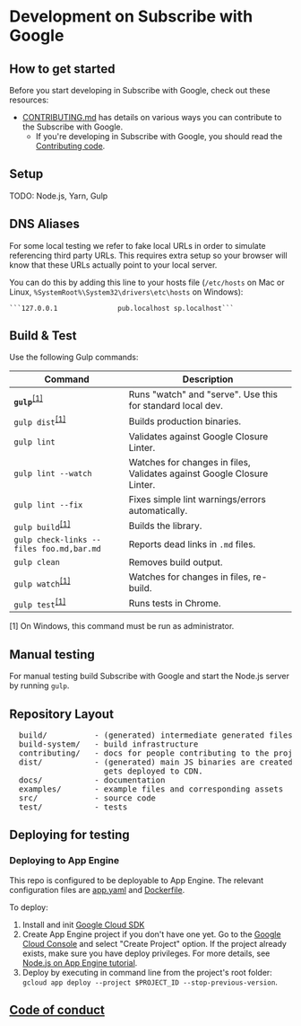 <!---
Copyright 2017 The Subscribe with Google Authors. All Rights Reserved.

Licensed under the Apache License, Version 2.0 (the "License");
you may not use this file except in compliance with the License.
You may obtain a copy of the License at

      http://www.apache.org/licenses/LICENSE-2.0

Unless required by applicable law or agreed to in writing, software
distributed under the License is distributed on an "AS-IS" BASIS,
WITHOUT WARRANTIES OR CONDITIONS OF ANY KIND, either express or implied.
See the License for the specific language governing permissions and
limitations under the License.
-->

# Development on Subscribe with Google

## How to get started

Before you start developing in Subscribe with Google, check out these resources:
* [CONTRIBUTING.md](../CONTRIBUTING.md) has details on various ways you can contribute to the Subscribe with Google.
  * If you're developing in Subscribe with Google, you should read the [Contributing code](../CONTRIBUTING.md#contributing-code).

## Setup

TODO: Node.js, Yarn, Gulp

## DNS Aliases

For some local testing we refer to fake local URLs in order to simulate referencing third party URLs.  This requires extra setup so your browser will know that these URLs actually point to your local server.

   You can do this by adding this line to your hosts file (`/etc/hosts` on Mac or Linux, `%SystemRoot%\System32\drivers\etc\hosts` on Windows):

    ```127.0.0.1               pub.localhost sp.localhost```


## Build & Test

Use the following Gulp commands:

| Command                                                                 | Description                                                           |
| ----------------------------------------------------------------------- | --------------------------------------------------------------------- |
| **`gulp`**<sup>[[1]](#footnote-1)</sup>                                 | Runs "watch" and "serve". Use this for standard local dev.            |
| `gulp dist`<sup>[[1]](#footnote-1)</sup>                                | Builds production binaries.                                           |
| `gulp lint`                                                             | Validates against Google Closure Linter.                              |
| `gulp lint --watch`                                                     | Watches for changes in files, Validates against Google Closure Linter.|
| `gulp lint --fix`                                                       | Fixes simple lint warnings/errors automatically.                      |
| `gulp build`<sup>[[1]](#footnote-1)</sup>                               | Builds the library.                                               |
| `gulp check-links --files foo.md,bar.md`                                | Reports dead links in `.md` files.                                                 |
| `gulp clean`                                                            | Removes build output.                                                 |
| `gulp watch`<sup>[[1]](#footnote-1)</sup>                               | Watches for changes in files, re-build.                               |
| `gulp test`<sup>[[1]](#footnote-1)</sup>                                | Runs tests in Chrome.                                                 |

<a id="footnote-1">[1]</a> On Windows, this command must be run as administrator.

## Manual testing

For manual testing build Subscribe with Google and start the Node.js server by running `gulp`.

## Repository Layout
<pre>
  build/          - (generated) intermediate generated files
  build-system/   - build infrastructure
  contributing/   - docs for people contributing to the project
  dist/           - (generated) main JS binaries are created here. This is what
                    gets deployed to CDN.
  docs/           - documentation
  examples/       - example files and corresponding assets
  src/            - source code
  test/           - tests
</pre>

## Deploying for testing

### Deploying to App Engine

This repo is configured to be deployable to App Engine. The relevant configuration files are [app.yaml](../app.yaml) and [Dockerfile](../Dockerfile).

To deploy:

1. Install and init [Google Cloud SDK](https://cloud.google.com/sdk/downloads)
2. Create App Engine project if you don't have one yet. Go to the [Google Cloud Console](https://console.cloud.google.com/) and select "Create Project" option. If the project already exists, make sure you have deploy privileges. For more details, see [Node.js on App Engine tutorial](https://cloud.google.com/nodejs/getting-started/hello-world).
3. Deploy by executing in command line from the project's root folder: `gcloud app deploy --project $PROJECT_ID --stop-previous-version`.


## [Code of conduct](../CODE_OF_CONDUCT.md)
